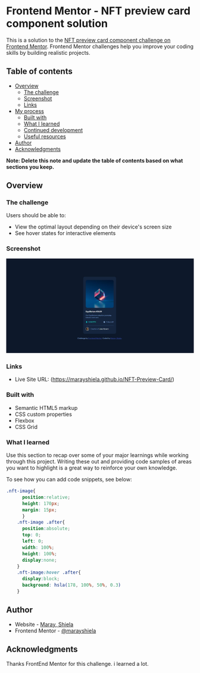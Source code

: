 # Frontend Mentor - NFT preview card component solution

This is a solution to the [NFT preview card component challenge on Frontend Mentor](https://www.frontendmentor.io/challenges/nft-preview-card-component-SbdUL_w0U). Frontend Mentor challenges help you improve your coding skills by building realistic projects. 

## Table of contents

- [Overview](#overview)
  - [The challenge](#the-challenge)
  - [Screenshot](#screenshot)
  - [Links](#links)
- [My process](#my-process)
  - [Built with](#built-with)
  - [What I learned](#what-i-learned)
  - [Continued development](#continued-development)
  - [Useful resources](#useful-resources)
- [Author](#author)
- [Acknowledgments](#acknowledgments)

**Note: Delete this note and update the table of contents based on what sections you keep.**

## Overview

### The challenge

Users should be able to:

- View the optimal layout depending on their device's screen size
- See hover states for interactive elements

### Screenshot

![1](./design/active-states-ss.jpg)

### Links

- Live Site URL: (https://marayshiela.github.io/NFT-Preview-Card/)

### Built with

- Semantic HTML5 markup
- CSS custom properties
- Flexbox
- CSS Grid

### What I learned

Use this section to recap over some of your major learnings while working through this project. Writing these out and providing code samples of areas you want to highlight is a great way to reinforce your own knowledge.

To see how you can add code snippets, see below:

```css
.nft-image{
      position:relative;
      height: 170px;
      margin: 15px;
      }
    .nft-image .after{
      position:absolute;
      top: 0;
      left: 0;
      width: 100%;
      height: 100%;
      display:none;
    }
    .nft-image:hover .after{
      display:block;
      background: hsla(178, 100%, 50%, 0.3)
    }
```


## Author

- Website - [Maray, Shiela](https://marayshiela-va.online/)
- Frontend Mentor - [@marayshiela](https://www.frontendmentor.io/profile/marayshiela)


## Acknowledgments

Thanks FrontEnd Mentor for this challenge. i learned a lot.
